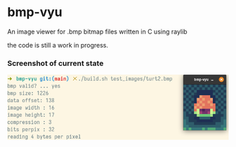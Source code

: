 # bmp-vyu
An image viewer for .bmp bitmap files written in C using raylib

the code is still a work in progress.

### Screenshot of current state
<p align="center"><img src="./screenshot-1.png" alt="screenshot-1"/></p>
